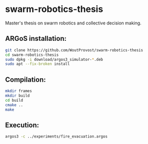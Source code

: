 # swarm-robotics-thesis
Master's thesis on swarm robotics and collective decision making.

## ARGoS installation:
```bash
git clone https://github.com/WoutProvost/swarm-robotics-thesis
cd swarm-robotics-thesis
sudo dpkg -i download/argos3_simulator-*.deb
sudo apt --fix-broken install
```

## Compilation:
```bash
mkdir frames
mkdir build
cd build
cmake ..
make
```

## Execution:
```bash
argos3 -c ../experiments/fire_evacuation.argos
```